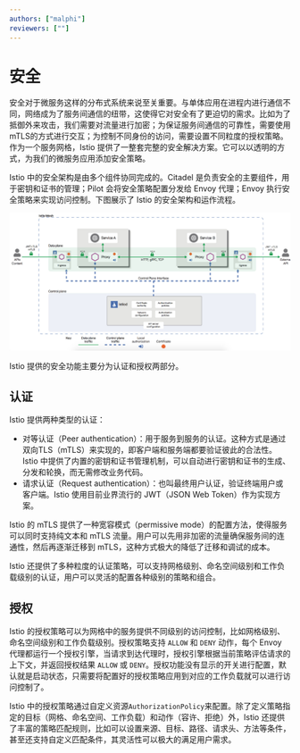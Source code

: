 ```yaml
---
authors: ["malphi"]
reviewers: [""]
---
```


# 安全

安全对于微服务这样的分布式系统来说至关重要。与单体应用在进程内进行通信不同，网络成为了服务间通信的纽带，这使得它对安全有了更迫切的需求。比如为了抵御外来攻击，我们需要对流量进行加密；为保证服务间通信的可靠性，需要使用mTLS的方式进行交互；为控制不同身份的访问，需要设置不同粒度的授权策略。作为一个服务网格，Istio 提供了一整套完整的安全解决方案。它可以以透明的方式，为我们的微服务应用添加安全策略。

Istio 中的安全架构是由多个组件协同完成的。Citadel 是负责安全的主要组件，用于密钥和证书的管理；Pilot 会将安全策略配置分发给 Envoy 代理；Envoy 执行安全策略来实现访问控制。下图展示了 Istio 的安全架构和运作流程。

![安全架构](../images/concept-security-arch.jpg)



Istio 提供的安全功能主要分为认证和授权两部分。

## 认证

Istio 提供两种类型的认证：

- 对等认证（Peer authentication）：用于服务到服务的认证。这种方式是通过双向TLS（mTLS）来实现的，即客户端和服务端都要验证彼此的合法性。Istio 中提供了内置的密钥和证书管理机制，可以自动进行密钥和证书的生成、分发和轮换，而无需修改业务代码。
- 请求认证（Request authentication）：也叫最终用户认证，验证终端用户或客户端。Istio 使用目前业界流行的 JWT（JSON Web Token）作为实现方案。

Istio 的 mTLS 提供了一种宽容模式（permissive mode）的配置方法，使得服务可以同时支持纯文本和 mTLS 流量。用户可以先用非加密的流量确保服务间的连通性，然后再逐渐迁移到 mTLS，这种方式极大的降低了迁移和调试的成本。

Istio 还提供了多种粒度的认证策略，可以支持网格级别、命名空间级别和工作负载级别的认证，用户可以灵活的配置各种级别的策略和组合。

## 授权

Istio 的授权策略可以为网格中的服务提供不同级别的访问控制，比如网格级别、命名空间级别和工作负载级别。授权策略支持 `ALLOW` 和 `DENY` 动作，每个 Envoy 代理都运行一个授权引擎，当请求到达代理时，授权引擎根据当前策略评估请求的上下文，并返回授权结果 `ALLOW` 或 `DENY`。授权功能没有显示的开关进行配置，默认就是启动状态，只需要将配置好的授权策略应用到对应的工作负载就可以进行访问控制了。

Istio 中的授权策略通过自定义资源`AuthorizationPolicy`来配置。除了定义策略指定的目标（网格、命名空间、工作负载）和动作（容许、拒绝）外，Istio 还提供了丰富的策略匹配规则，比如可以设置来源、目标、路径、请求头、方法等条件，甚至还支持自定义匹配条件，其灵活性可以极大的满足用户需求。

